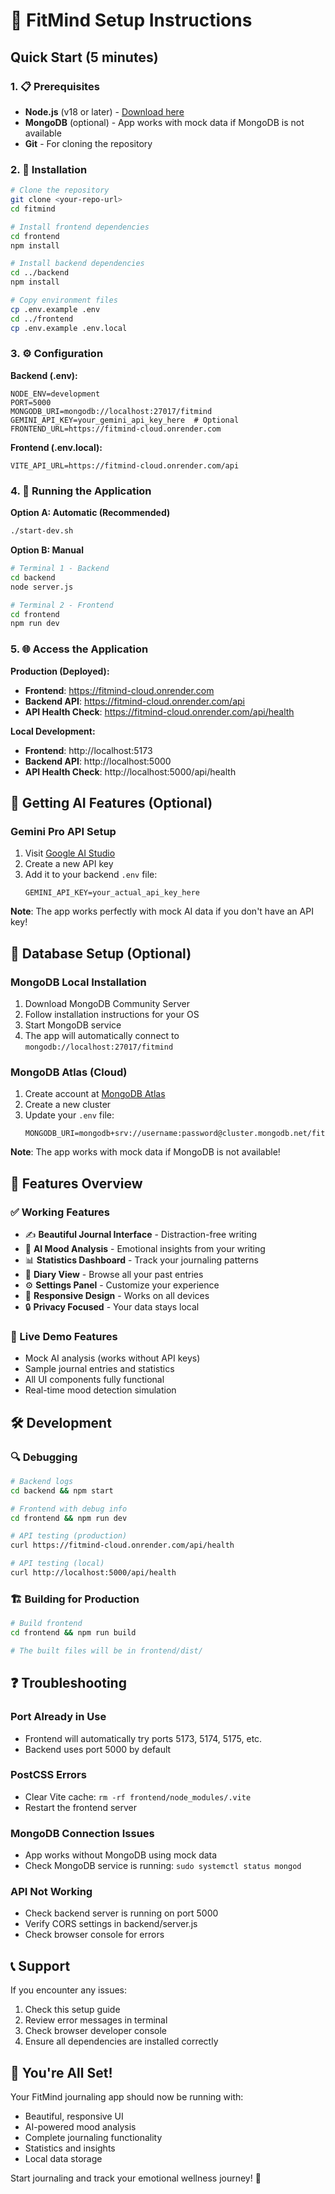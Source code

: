 # 🚀 FitMind Setup Instructions

## Quick Start (5 minutes)

### 1. 📋 Prerequisites
- **Node.js** (v18 or later) - [Download here](https://nodejs.org/)
- **MongoDB** (optional) - App works with mock data if MongoDB is not available
- **Git** - For cloning the repository

### 2. 🔧 Installation

```bash
# Clone the repository
git clone <your-repo-url>
cd fitmind

# Install frontend dependencies
cd frontend
npm install

# Install backend dependencies
cd ../backend
npm install

# Copy environment files
cp .env.example .env
cd ../frontend
cp .env.example .env.local
```

### 3. ⚙️ Configuration

**Backend (.env):**
```env
NODE_ENV=development
PORT=5000
MONGODB_URI=mongodb://localhost:27017/fitmind
GEMINI_API_KEY=your_gemini_api_key_here  # Optional
FRONTEND_URL=https://fitmind-cloud.onrender.com
```

**Frontend (.env.local):**
```env
VITE_API_URL=https://fitmind-cloud.onrender.com/api
```

### 4. 🏃 Running the Application

**Option A: Automatic (Recommended)**
```bash
./start-dev.sh
```

**Option B: Manual**
```bash
# Terminal 1 - Backend
cd backend
node server.js

# Terminal 2 - Frontend  
cd frontend
npm run dev
```

### 5. 🌐 Access the Application

**Production (Deployed):**
- **Frontend**: https://fitmind-cloud.onrender.com
- **Backend API**: https://fitmind-cloud.onrender.com/api
- **API Health Check**: https://fitmind-cloud.onrender.com/api/health

**Local Development:**
- **Frontend**: http://localhost:5173
- **Backend API**: http://localhost:5000
- **API Health Check**: http://localhost:5000/api/health

## 🔑 Getting AI Features (Optional)

### Gemini Pro API Setup
1. Visit [Google AI Studio](https://makersuite.google.com/app/apikey)
2. Create a new API key
3. Add it to your backend `.env` file:
   ```env
   GEMINI_API_KEY=your_actual_api_key_here
   ```

**Note**: The app works perfectly with mock AI data if you don't have an API key!

## 💾 Database Setup (Optional)

### MongoDB Local Installation
1. Download MongoDB Community Server
2. Follow installation instructions for your OS
3. Start MongoDB service
4. The app will automatically connect to `mongodb://localhost:27017/fitmind`

### MongoDB Atlas (Cloud)
1. Create account at [MongoDB Atlas](https://www.mongodb.com/atlas)
2. Create a new cluster
3. Update your `.env` file:
   ```env
   MONGODB_URI=mongodb+srv://username:password@cluster.mongodb.net/fitmind
   ```

**Note**: The app works with mock data if MongoDB is not available!

## 📱 Features Overview

### ✅ Working Features
- ✍️ **Beautiful Journal Interface** - Distraction-free writing
- 🤖 **AI Mood Analysis** - Emotional insights from your writing
- 📊 **Statistics Dashboard** - Track your journaling patterns
- 📖 **Diary View** - Browse all your past entries
- ⚙️ **Settings Panel** - Customize your experience
- 🎨 **Responsive Design** - Works on all devices
- 🔒 **Privacy Focused** - Your data stays local

### 🎯 Live Demo Features
- Mock AI analysis (works without API keys)
- Sample journal entries and statistics
- All UI components fully functional
- Real-time mood detection simulation

## 🛠️ Development

### 🔍 Debugging
```bash
# Backend logs
cd backend && npm start

# Frontend with debug info
cd frontend && npm run dev

# API testing (production)
curl https://fitmind-cloud.onrender.com/api/health

# API testing (local)
curl http://localhost:5000/api/health
```

### 🏗️ Building for Production
```bash
# Build frontend
cd frontend && npm run build

# The built files will be in frontend/dist/
```

## ❓ Troubleshooting

### Port Already in Use
- Frontend will automatically try ports 5173, 5174, 5175, etc.
- Backend uses port 5000 by default

### PostCSS Errors
- Clear Vite cache: `rm -rf frontend/node_modules/.vite`
- Restart the frontend server

### MongoDB Connection Issues
- App works without MongoDB using mock data
- Check MongoDB service is running: `sudo systemctl status mongod`

### API Not Working
- Check backend server is running on port 5000
- Verify CORS settings in backend/server.js
- Check browser console for errors

## 📞 Support

If you encounter any issues:
1. Check this setup guide
2. Review error messages in terminal
3. Check browser developer console
4. Ensure all dependencies are installed correctly

## 🎉 You're All Set!

Your FitMind journaling app should now be running with:
- Beautiful, responsive UI
- AI-powered mood analysis
- Complete journaling functionality
- Statistics and insights
- Local data storage

Start journaling and track your emotional wellness journey! 🌟
